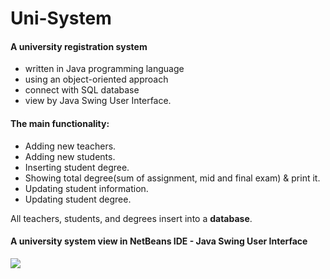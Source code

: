 # Uni-System
<h4>A university registration system</h4> 
<ul><li>written in Java programming language</li>
<li>using an object-oriented approach</li>
<li>connect with SQL database</li>
<li>view by Java Swing User Interface.</li>
</ul>

<h4>The main functionality:</h4>
<ul>
	<li>Adding new teachers.</li>
	<li>Adding new students.</li>
	<li>Inserting student degree.</li>
	<li>Showing total degree(sum of assignment, mid and final exam) & print it.</li>
	<li>Updating student information.</li>
	<li>Updating student degree.</li>
</ul>
All teachers, students, and degrees insert into a <b>database</b>.
</br>
<h4>A university system view in NetBeans IDE - Java Swing User Interface</h4>
<img src = "login Page.png">
